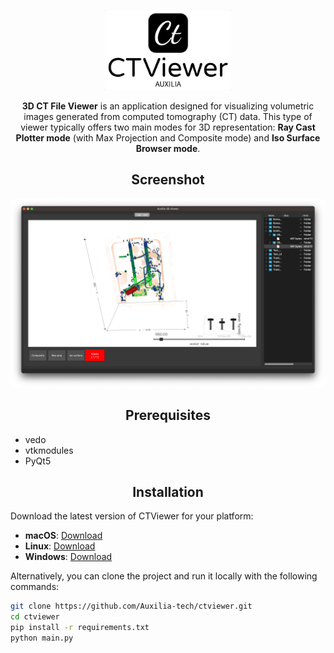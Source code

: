<div align="center">
  <p>
      <img width="40%" src="icons/ctviewer.png" alt="CTViewer Banner"></a>
  </p>

**3D CT File Viewer** is an application designed for visualizing volumetric images generated from computed tomography (CT) data. This type of viewer typically offers two main modes for 3D representation: **Ray Cast Plotter mode** (with Max Projection and Composite mode) and **Iso Surface Browser mode**.
</div>

## <div align="center">Screenshot</div>

![Project Screenshot](images/Screenshot.png)

## <div align="center">Prerequisites</div>

- vedo
- vtkmodules
- PyQt5
  
## <div align="center">Installation</div>

Download the latest version of CTViewer for your platform:

- **macOS**: [Download](https://drive.google.com/file/d/18xWq3xtTa9L3c9vvSTInRqMwC7WcBD5l/view?usp=sharing)
- **Linux**: [Download](#)
- **Windows**: [Download](#)

Alternatively, you can clone the project and run it locally with the following commands:

```bash
git clone https://github.com/Auxilia-tech/ctviewer.git
cd ctviewer
pip install -r requirements.txt
python main.py
